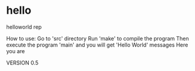 # hello
helloworld rep

How to use:
	Go to 'src' directory
	Run 'make' to compile the program
	Then execute the program 'main' and you will get 'Hello World' messages
	Here you are

VERSION 0.5
